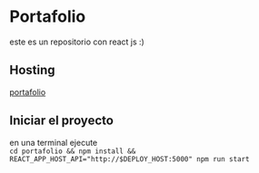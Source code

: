 # Portafolio
este es un repositorio con react js :)
## Hosting
[portafolio](https://al.coderatbest.com/)
## Iniciar el proyecto 
en una terminal ejecute \
`cd portafolio && npm install && REACT_APP_HOST_API="http://$DEPLOY_HOST:5000" npm run start`